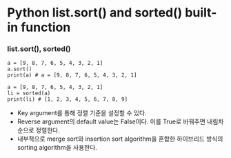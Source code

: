 <h1>Python list.sort() and sorted() built-in function</h1>

<h3>list.sort(), sorted()</h3>

```
a = [9, 8, 7, 6, 5, 4, 3, 2, 1]
a.sort()
print(a) # a = [9, 8, 7, 6, 5, 4, 3, 2, 1]

a = [9, 8, 7, 6, 5, 4, 3, 2, 1]
li = sorted(a)
print(li) # [1, 2, 3, 4, 5, 6, 7, 8, 9]
```

<ul>
	<li>Key argument를 통해 정렬 기준을 설정할 수 있다.</li>
	<li>Reverse argument의 default value는 False이다. 이를 True로 바꿔주면 내림차순으로 정렬한다.</li>
	<li>내부적으로 merge sort와 insertion sort algorithm을 혼합한 하이브리드 방식의 sorting algorithm을 사용한다.</li>
</ul>
